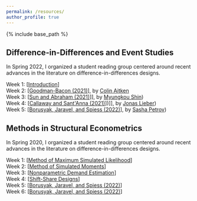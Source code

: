 ```yaml
---
permalink: /resources/
author_profile: true
---
```


{% include base_path %}



## Difference-in-Differences and Event Studies

In Spring 2022, I organized a student reading group centered around recent advances in the literature on difference-in-differences designs.

Week 1: [[Introduction](/files/DiDES01_Intro.pdf)]<br/>
Week 2: [[Goodman-Bacon (2021)](/files/DiDES02_GoodmanBacon.pdf)], by [Colin Aitken](https://mathematics.uchicago.edu/people/profile/colin-aitken1/)<br/>
Week 3: [[Sun and Abraham (2021)](/files/DiDES03_SunAbraham.pdf)]], by [Myungkou Shin](https://myungkoushin.com/))<br/>
Week 4: [[Callaway and Sant'Anna (2021)](/files/DiDES04_CallawaySantAnna.pdf)])]], by [Jonas Lieber](https://jonaslieber.com/))<br/>
Week 5: [[Borusyak, Jaravel, and Spiess (2022)](/files/DiDES05_BorusyakJaravelSpiess.pdf)], by [Sasha Petrov](https://economics.uchicago.edu/directory/sasha-petrov))<br/>


## Methods in Structural Econometrics

In Spring 2020, I organized a student reading group centered around recent advances in the literature on difference-in-differences designs.

Week 1: [[Method of Maximum Simulated Likelihood](/files/StructuralMetrics01_MaxSimLik.pdf)]<br/>
Week 2: [[Method of Simulated Moments](/files/StructuralMetrics02_MethSimMoms.pdf)]<br/>
Week 3: [[Nonparametric Demand Estimation](/files/StructuralMetrics03_NonParamDem.pdf)]<br/>
Week 4: [[Shift-Share Designs](/files/DiDES04_CallawaySantAnna.pdf)]<br/>
Week 5: [[Borusyak, Jaravel, and Spiess (2022)](/files/DiDES01_BorusyakJaravelSpiess.pdf)]<br/>
Week 6: [[Borusyak, Jaravel, and Spiess (2022)](/files/DiDES01_BorusyakJaravelSpiess.pdf)]<br/>


